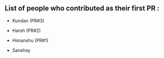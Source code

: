 ## List of people who contributed as their first PR :
- Kundan (PR#3)
- Harsh (PR#2)
- Himanshu (PR#1)

- Sanshay
